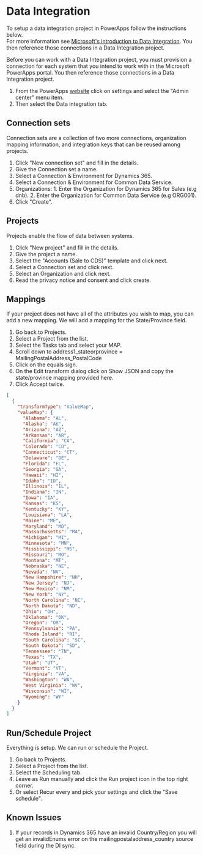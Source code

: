 # Data Integration

To setup a data integration project in PowerApps follow the instructions below.  
For more information see [Microsoft's introduction to Data Integration](https://docs.microsoft.com/en-us/dynamics365/unified-operations/dev-itpro/data-entities/data-integration-cds). You then reference those connections in a Data Integration project. 

Before you can work with a Data Integration project, you must provision a connection for each system that you intend to work with in the Microsoft PowerApps portal. You then reference those connections in a Data Integration project. 

1. From the PowerApps [website](https://web.powerapps.com) click on settings and select the "Admin center" menu item.
2. Then select the Data integration tab.

## Connection sets
Connection sets are a collection of two more connections, organization mapping information, and integration keys that can be reused among projects.
 
1. Click "New connection set" and fill in the details. 
  1. Give the Connection set a name.
  2. Select a Connection & Environment for Dynamics 365.
  3. Select a Connection & Environment for Common Data Service.
  4. Organizations:
    1. Enter the Organization for Dynamics 365 for Sales (e.g dnb).
    2. Enter the Organization for Common Data Service (e.g ORG001).
2. Click "Create".

## Projects
Projects enable the flow of data between systems.

1. Click "New project" and fill in the details.
2. Give the project a name.
3. Select the "Accounts (Sale to CDS)" template and click next.
4. Select a Connection set and click next.
4. Select an Organization and click next.
5. Read the privacy notice and consent and click create.

## Mappings
If your project does not have all of the attributes you wish to map, you can add a new mapping. We will add a mapping for the State/Province field.

1. Go back to Projects.
2. Select a Project from the list.
3. Select the Tasks tab and select your MAP.
4. Scroll down to address1_stateorprovince = MailingPostalAddress_PostalCode
5. Click on the equals sign.
6. On the Edit transform dialog click on Show JSON and copy the state/province mapping provided here.
7. Click Accept twice.

```JSON
[
  {
    "transformType": "ValueMap",
    "valueMap": {
      "Alabama": "AL",
      "Alaska": "AK",
      "Arizona": "AZ",
      "Arkansas": "AR",
      "California": "CA",
      "Colorado": "CO",
      "Connecticut": "CT",
      "Delaware": "DE",
      "Florida": "FL",
      "Georgia": "GA",
      "Hawaii": "HI",
      "Idaho": "ID",
      "Illinois": "IL",
      "Indiana": "IN",
      "Iowa": "IA",
      "Kansas": "KS",
      "Kentucky": "KY",
      "Louisiana": "LA",
      "Maine": "ME",
      "Maryland": "MD",
      "Massachusetts": "MA",
      "Michigan": "MI",
      "Minnesota": "MN",
      "Mississippi": "MS",
      "Missouri": "MO",
      "Montana": "MT",
      "Nebraska": "NE",
      "Nevada": "NV",
      "New Hampshire": "NH",
      "New Jersey": "NJ",
      "New Mexico": "NM",
      "New York": "NY",
      "North Carolina": "NC",
      "North Dakota": "ND",
      "Ohio": "OH",
      "Oklahoma": "OK",
      "Oregon": "OR",
      "Pennsylvania": "PA",
      "Rhode Island": "RI",
      "South Carolina": "SC",
      "South Dakota": "SD",
      "Tennessee": "TN",
      "Texas": "TX",
      "Utah": "UT",
      "Vermont": "VT",
      "Virginia": "VA",
      "Washington": "WA",
      "West Virginia": "WV",
      "Wisconsin": "WI",
      "Wyoming": "WY"
    }
  }
]
```

## Run/Schedule Project
Everything is setup. We can run or schedule the Project.

1. Go back to Projects.
2. Select a Project from the list.
3. Select the Scheduling tab.
  1. Leave as Run manually and click the Run project icon in the top right corner.
  2. Or select Recur every and pick your settings and click the "Save schedule".

## Known Issues
1. If your records in Dynamics 365 have an invalid Country/Region you will get an invalidEnums error on the mailingpostaladdress_country source field during the DI sync.